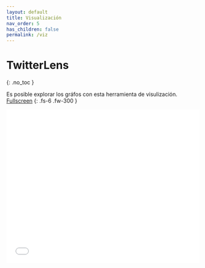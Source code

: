 ```yaml
---
layout: default
title: Visualización
nav_order: 5
has_children: false
permalink: /viz
---
```


<style>
    iframe{
    border: none;
    }
</style>

# TwitterLens
{: .no_toc }

Es posible explorar los gráfos con esta herramienta de visulización. [Fullscreen](/tesis/graphviz/index.html)
{: .fs-6 .fw-300 }


<iframe
    width="100%"
    height="400px"
    src="/tesis/graphviz/index.html">
</iframe>